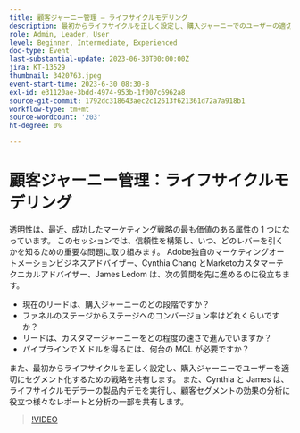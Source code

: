 ```yaml
---
title: 顧客ジャーニー管理 — ライフサイクルモデリング
description: 最初からライフサイクルを正しく設定し、購入ジャーニーでのユーザーの適切なセグメント化、ライフサイクルモデラーの製品内デモ、顧客セグメントの効果の分析に役立つ様々なレポートと分析について説明します。
role: Admin, Leader, User
level: Beginner, Intermediate, Experienced
doc-type: Event
last-substantial-update: 2023-06-30T00:00:00Z
jira: KT-13529
thumbnail: 3420763.jpeg
event-start-time: 2023-6-30 08:30-8
exl-id: e31120ae-3bdd-4974-953b-1f007c6962a8
source-git-commit: 1792dc318643aec2c12613f621361d72a7a918b1
workflow-type: tm+mt
source-wordcount: '203'
ht-degree: 0%

---
```


# 顧客ジャーニー管理：ライフサイクルモデリング

透明性は、最近、成功したマーケティング戦略の最も価値のある属性の 1 つになっています。 このセッションでは、信頼性を構築し、いつ、どのレバーを引くかを知るための重要な問題に取り組みます。 Adobe独自のマーケティングオートメーションビジネスアドバイザー、Cynthia Chang とMarketoカスタマーテクニカルアドバイザー、James Ledom は、次の質問を先に進めるのに役立ちます。

* 現在のリードは、購入ジャーニーのどの段階ですか？
* ファネルのステージからステージへのコンバージョン率はどれくらいですか？
* リードは、カスタマージャーニーをどの程度の速さで進んでいますか？
* パイプラインで X ドルを得るには、何台の MQL が必要ですか？

また、最初からライフサイクルを正しく設定し、購入ジャーニーでユーザーを適切にセグメント化するための戦略を共有します。 また、Cynthia と James は、ライフサイクルモデラーの製品内デモを実行し、顧客セグメントの効果の分析に役立つ様々なレポートと分析の一部を共有します。

>[!VIDEO](https://video.tv.adobe.com/v/3420763/?learn=on)
